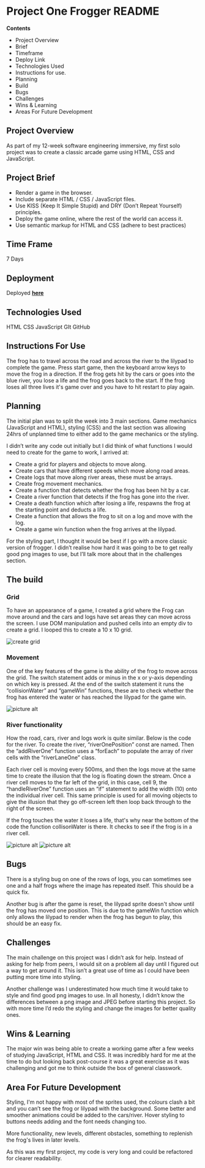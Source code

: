 # Project One Frogger README #



**Contents** 

* Project Overview
* Brief
* Timeframe
* Deploy Link
* Technologies Used
* Instructions for use.
* Planning
* Build
* Bugs
* Challenges
* Wins & Learning
* Areas For Future Development

## Project Overview ##

As part of my 12-week software engineering immersive, my first solo project was to create a classic arcade game using HTML, CSS and JavaScript.

## Project Brief ## 

* Render a game in the browser.
* Include separate HTML / CSS / JavaScript files.
* Use KISS (Keep It Simple Stupid) and DRY (Don’t Repeat Yourself) principles.
* Deploy the game online, where the rest of the world can access it. 
* Use semantic markup for HTML and CSS (adhere to best practices)

## Time Frame ## 

7 Days

## Deployment ## 

Deployed [**here**](https://harrymurphyprojects.github.io/SEI60-Project-1/ "here")

## Technologies Used ## 

HTML
CSS
JavaScript
GIt
GitHub

## Instructions For Use ## 

The frog has to travel across the road and across the river to the lilypad to complete the game. Press start game, then the keyboard arrow keys to move the frog in a direction. If the frog gets hit by the cars or goes into the blue river, you lose a life and the frog goes back to the start. If the frog loses all three lives it's game over and you have to hit restart to play again. 

## Planning ## 

The initial plan was to split the week into 3 main sections. Game mechanics (JavaScript and HTML), styling (CSS) and the last section was allowing 24hrs of unplanned time to either add to the game mechanics or the styling. 

I didn’t write any code out initially but I did think of what functions I would need to create for the game to work, I arrived at:

* Create a grid for players and objects to move along.
* Create cars that have different speeds which move along road areas.
* Create logs that move along river areas, these must be arrays.
* Create frog movement mechanics.
* Create a function that detects whether the frog has been hit by a car.
* Create a river function that detects if the frog has gone into the river.
* Create a death function which after losing a life, respawns the frog at the starting point and deducts a life. 
* Create a function that allows the frog to sit on a log and move with the log.
* Create a game win function when the frog arrives at the lilypad. 

For the styling part, I thought it would be best if I go with a more classic version of frogger. I didn’t realise how hard it was going to be to get really good png images to use, but I’ll talk more about that in the challenges section.

##  The build ## 

### Grid ###

To have an appearance of a game, I created a grid where the Frog can move around and the cars and logs have set areas they can move across the screen. I use DOM manipulation and pushed cells into an empty div to create a grid. I looped this to create a 10 x 10 grid.

![create grid](https://i.imgur.com/BGbXObF.png "Create Grid Code")

### Movement ###

One of the key features of the game is the ability of the frog to move across the grid. The switch statement adds or minus in the x or y-axis depending on which key is pressed. At the end of the switch statement it runs the “collisionWater” and “gameWin” functions, these are to check whether the frog has entered the water or has reached the lilypad for the game win. 

![picture alt](http://via.placeholder.com/200x150 "Title is optional")

### River functionality ###

How the road, cars, river and logs work is quite similar. Below is the code for the river. To create the river, “riverOnePosition” const are named. Then the “addRiverOne” function uses a “forEach” to populate the array of river cells with the “riverLaneOne” class. 

Each river cell is moving every 500ms, and then the logs move at the same time to create the illusion that the log is floating down the stream. Once a river cell moves to the far left of the grid, in this case, cell 9, the “handleRiverOne” function uses an “if” statement to add the width (10) onto the individual river cell. This same principle is used for all moving objects to give the illusion that they go off-screen left then loop back through to the right of the screen. 

If the frog touches the water it loses a life, that's why near the bottom of the code the function collisonWater is there. It checks to see if the frog is in a river cell. 

![picture alt](http://via.placeholder.com/200x150 "Title is optional")
![picture alt](http://via.placeholder.com/200x150 "Title is optional")

## Bugs ##

There is a styling bug on one of the rows of logs, you can sometimes see one and a half frogs where the image has repeated itself. This should be a quick fix. 

Another bug is after the game is reset, the lilypad sprite doesn't show until the frog has moved one position. This is due to the gameWin function which only allows the lilypad to render when the frog has begun to play, this should be an easy fix.

## Challenges ## 

The main challenge on this project was I didn’t ask for help. Instead of asking for help from peers, I would sit on a problem all day until I figured out a way to get around it. This isn’t a great use of time as I could have been putting more time into styling.

Another challenge was I underestimated how much time it would take to style and find good png images to use. In all honesty, I didn’t know the differences between a png image and JPEG before starting this project. So with more time I’d redo the styling and change the images for better quality ones. 

## Wins & Learning ## 

The major win was being able to create a working game after a few weeks of studying JavaScript, HTML and CSS. It was incredibly hard for me at the time to do but looking back post-course it was a great exercise as it was challenging and got me to think outside the box of general classwork. 


## Area For Future Development ## 

Styling, I'm not happy with most of the sprites used, the colours clash a bit and you can’t see the frog or lilypad with the background. Some better and smoother animations could be added to the cars/river. Hover styling to buttons needs adding and the font needs changing too.

More functionality, new levels, different obstacles, something to replenish the frog's lives in later levels.

As this was my first project, my code is very long and could be refactored for clearer readability. 
